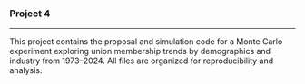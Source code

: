 ### Project 4
---
This project contains the proposal and simulation code for a Monte Carlo experiment exploring union membership trends by demographics and industry from 1973–2024. All files are organized for reproducibility and analysis.
